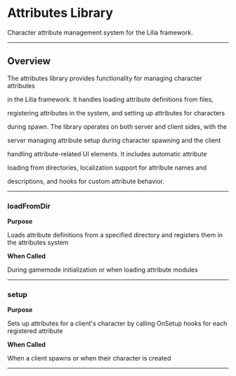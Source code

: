 # Attributes Library

Character attribute management system for the Lilia framework.

---

## Overview

The attributes library provides functionality for managing character attributes

in the Lilia framework. It handles loading attribute definitions from files,

registering attributes in the system, and setting up attributes for characters

during spawn. The library operates on both server and client sides, with the

server managing attribute setup during character spawning and the client

handling attribute-related UI elements. It includes automatic attribute

loading from directories, localization support for attribute names and

descriptions, and hooks for custom attribute behavior.

---

### loadFromDir

**Purpose**

Loads attribute definitions from a specified directory and registers them in the attributes system

**When Called**

During gamemode initialization or when loading attribute modules

---

### setup

**Purpose**

Sets up attributes for a client's character by calling OnSetup hooks for each registered attribute

**When Called**

When a client spawns or when their character is created

---

